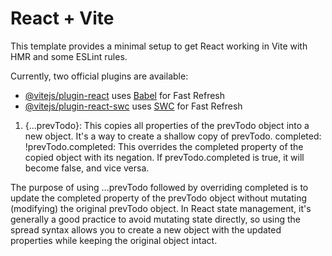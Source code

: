 # React + Vite

This template provides a minimal setup to get React working in Vite with HMR and some ESLint rules.

Currently, two official plugins are available:

- [@vitejs/plugin-react](https://github.com/vitejs/vite-plugin-react/blob/main/packages/plugin-react/README.md) uses [Babel](https://babeljs.io/) for Fast Refresh
- [@vitejs/plugin-react-swc](https://github.com/vitejs/vite-plugin-react-swc) uses [SWC](https://swc.rs/) for Fast Refresh









1.  {...prevTodo}: This copies all properties of the prevTodo object into a new object. It's a way to create a shallow copy of prevTodo.
    completed: !prevTodo.completed: This overrides the completed property of the copied object with its negation. If prevTodo.completed is true, it will become false, and vice versa.

The purpose of using ...prevTodo followed by overriding completed is to update the completed property of the prevTodo object without mutating (modifying) the original prevTodo object. In React state management, it's generally a good practice to avoid mutating state directly, so using the spread syntax allows you to create a new object with the updated properties while keeping the original object intact.
